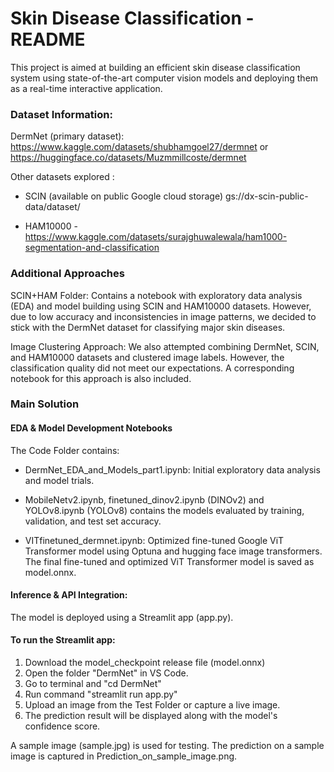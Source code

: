 # Skin Disease Classification - README
This project is aimed at building an efficient skin disease classification system using state-of-the-art computer vision models and deploying them as a real-time interactive application.

### Dataset Information:

DermNet (primary dataset): https://www.kaggle.com/datasets/shubhamgoel27/dermnet  or https://huggingface.co/datasets/Muzmmillcoste/dermnet

Other datasets explored : 

- SCIN (available on public Google cloud storage) gs://dx-scin-public-data/dataset/

- HAM10000 - https://www.kaggle.com/datasets/surajghuwalewala/ham1000-segmentation-and-classification

### Additional Approaches

SCIN+HAM Folder: Contains a notebook with exploratory data analysis (EDA) and model building using SCIN and HAM10000 datasets. However, due to low accuracy and inconsistencies in image patterns, we decided to stick with the DermNet dataset for classifying major skin diseases.

Image Clustering Approach: We also attempted combining DermNet, SCIN, and HAM10000 datasets and clustered image labels. However, the classification quality did not meet our expectations. A corresponding notebook for this approach is also included.

### Main Solution

#### EDA & Model Development Notebooks
The Code Folder contains:

- DermNet_EDA_and_Models_part1.ipynb: Initial exploratory data analysis and model trials. 

- MobileNetv2.ipynb, finetuned_dinov2.ipynb (DINOv2) and YOLOv8.ipynb (YOLOv8) contains the models evaluated by training, validation, and test set accuracy. 

- VITfinetuned_dermnet.ipynb: Optimized fine-tuned Google ViT Transformer model using Optuna and hugging face image transformers. The final fine-tuned and optimized ViT Transformer model is saved as model.onnx. 

#### Inference & API Integration: 
The model is deployed using a Streamlit app (app.py).

#### To run the Streamlit app:

1. Download the model_checkpoint release file (model.onnx)
2. Open the folder "DermNet" in VS Code.
3. Go to terminal and "cd DermNet"
4. Run command "streamlit run app.py"
5. Upload an image from the Test Folder or capture a live image.
6. The prediction result will be displayed along with the model's confidence score.

A sample image (sample.jpg) is used for testing. The prediction on a sample image is captured in Prediction_on_sample_image.png.

